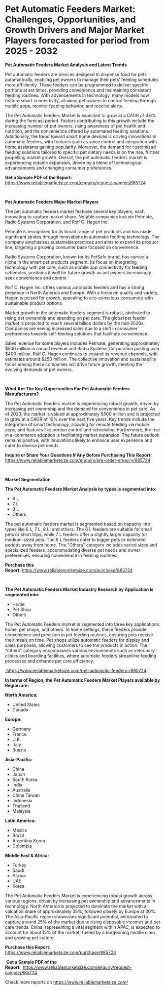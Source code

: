 <p><h1>Pet Automatic Feeders Market: Challenges, Opportunities, and Growth Drivers and Major Market Players forecasted for period from 2025 - 2032</h1></p><p><strong>Pet Automatic Feeders Market Analysis and Latest Trends</strong></p>
<p><p>Pet automatic feeders are devices designed to dispense food for pets automatically, enabling pet owners to manage their pets’ feeding schedules more efficiently. These feeders can be programmed to deliver specific portions at set times, providing convenience and maintaining consistent feeding routines. With advancements in technology, many models now feature smart connectivity, allowing pet owners to control feeding through mobile apps, monitor feeding behavior, and receive alerts.</p><p>The Pet Automatic Feeders Market is expected to grow at a CAGR of 4.6% during the forecast period. Factors contributing to this growth include the increasing number of pet owners, rising awareness of pet health and nutrition, and the convenience offered by automated feeding solutions. Additionally, the trend toward smart home devices is driving innovations in automatic feeders, with features such as voice control and integration with home assistants gaining popularity. Moreover, the demand for customized feeding solutions tailored to specific pet dietary needs is on the rise, further propelling market growth. Overall, the pet automatic feeders market is experiencing notable expansion, driven by a blend of technological advancements and changing consumer preferences.</p></p>
<p><strong>Get a Sample PDF of the Report:&nbsp;</strong> <a href="https://www.reliablemarketsize.com/enquiry/request-sample/885724?utm_campaign=1897&utm_medium=2&utm_source=Github&utm_content=ia&utm_term=08022025&utm_id=pet-automatic-feeders">https://www.reliablemarketsize.com/enquiry/request-sample/885724</a></p>
<p>&nbsp;</p>
<p><strong>Pet Automatic Feeders Major Market Players</strong></p>
<p><p>The pet automatic feeders market features several key players, each innovating to capture market share. Notable companies include Petmate, Radio Systems Corporation, and Rolf C. Hagen Inc. </p><p>Petmate is recognized for its broad range of pet products and has made significant strides through innovations in automatic feeding technology. The company emphasizes sustainable practices and aims to expand its product line, targeting a growing consumer base focused on convenience.</p><p>Radio Systems Corporation, known for its PetSafe brand, has carved a niche in the smart pet products segment. Its focus on integrating technology with pet care, such as mobile app connectivity for feeding schedules, positions it well for future growth as pet owners increasingly seek convenience and control.</p><p>Rolf C. Hagen Inc. offers various automatic feeders and has a strong presence in North America and Europe. With a focus on quality and variety, Hagen is poised for growth, appealing to eco-conscious consumers with sustainable product options.</p><p>Market growth in the automatic feeders segment is robust, attributed to rising pet ownership and spending on pet care. The global pet feeder market is projected to reach several billion dollars by the mid-2020s. Companies are seeing increased sales due to a shift in consumer preferences towards self-feeding solutions that facilitate convenience.</p><p>Sales revenue for some players includes Petmate, generating approximately $500 million in annual revenue and Radio Systems Corporation posting over $400 million. Rolf C. Hagen continues to expand its revenue channels, with estimates around $250 million. The collective innovation and sustainability focus among these companies will drive future growth, meeting the evolving demands of pet owners.</p></p>
<p>&nbsp;</p>
<p><strong>What Are The Key Opportunities For Pet Automatic Feeders Manufacturers?</strong></p>
<p><p>The Pet Automatic Feeders market is experiencing robust growth, driven by increasing pet ownership and the demand for convenience in pet care. As of 2023, the market is valued at approximately $500 million and is projected to grow at a CAGR of 10% over the next five years. Key trends include the integration of smart technology, allowing for remote feeding via mobile apps, and features like portion control and scheduling. Furthermore, the rise in e-commerce adoption is facilitating market expansion. The future outlook remains positive, with innovations likely to enhance user experience and cater to diverse pet needs.</p></p>
<p><strong>Inquire or Share Your Questions If Any Before Purchasing This Report:</strong> <a href="https://www.reliablemarketsize.com/enquiry/pre-order-enquiry/885724?utm_campaign=1897&utm_medium=2&utm_source=Github&utm_content=ia&utm_term=08022025&utm_id=pet-automatic-feeders">https://www.reliablemarketsize.com/enquiry/pre-order-enquiry/885724</a></p>
<p>&nbsp;</p>
<p><strong>Market Segmentation</strong></p>
<p><strong>The Pet Automatic Feeders Market Analysis by types is segmented into:</strong></p>
<p><ul><li>6 L</li><li>7 L</li><li>8 L</li><li>Others</li></ul></p>
<p><p>The pet automatic feeders market is segmented based on capacity into types like 6 L, 7 L, 8 L, and others. The 6 L feeders are suitable for small pets or short trips, while 7 L feeders offer a slightly larger capacity for medium-sized pets. The 8 L feeders cater to bigger pets or extended periods away from home. The "Others" category includes varied sizes and specialized feeders, accommodating diverse pet needs and owner preferences, ensuring convenience in feeding routines.</p></p>
<p><strong>Purchase this Report:&nbsp;</strong><a href="https://www.reliablemarketsize.com/purchase/885724?utm_campaign=1897&utm_medium=2&utm_source=Github&utm_content=ia&utm_term=08022025&utm_id=pet-automatic-feeders">https://www.reliablemarketsize.com/purchase/885724</a></p>
<p>&nbsp;</p>
<p><strong>The Pet Automatic Feeders Market Industry Research by Application is segmented into:</strong></p>
<p><ul><li>Home</li><li>Pet Shop</li><li>Others</li></ul></p>
<p><p>The Pet Automatic Feeders market is segmented into three key applications: home, pet shops, and others. In home settings, these feeders provide convenience and precision in pet feeding routines, ensuring pets receive their meals on time. Pet shops utilize automatic feeders for display and sales purposes, allowing customers to see the products in action. The "others" category encompasses various environments such as veterinary clinics and boarding facilities, where automatic feeders streamline feeding processes and enhance pet care efficiency.</p></p>
<p><a href="https://www.reliablemarketsize.com/pet-automatic-feeders-r885724?utm_campaign=1897&utm_medium=2&utm_source=Github&utm_content=ia&utm_term=08022025&utm_id=pet-automatic-feeders">&nbsp;https://www.reliablemarketsize.com/pet-automatic-feeders-r885724</a></p>
<p><strong>In terms of Region, the Pet Automatic Feeders Market Players available by Region are:</strong></p>
<p>
    <p> <strong> North America: </strong>
        <ul>
            <li>United States</li>
            <li>Canada</li>
        </ul>
        </p> 
    <p> <strong> Europe: </strong>
        <ul>
            <li>Germany</li>
            <li>France</li>
            <li>U.K.</li>
            <li>Italy</li>
            <li>Russia</li>
        </ul>
        </p> 
    <p> <strong> Asia-Pacific: </strong>
        <ul>
            <li>China</li>
            <li>Japan</li>
            <li>South Korea</li>
            <li>India</li>
            <li>Australia</li>
            <li>China Taiwan</li>
            <li>Indonesia</li>
            <li>Thailand</li>
            <li>Malaysia</li>
        </ul>
        </p> 
    <p> <strong> Latin America: </strong>
        <ul>
            <li>Mexico</li>
            <li>Brazil</li>
            <li>Argentina Korea</li>
            <li>Colombia</li>
        </ul>
        </p> 
    <p> <strong> Middle East & Africa: </strong>
        <ul>
            <li>Turkey</li>
            <li>Saudi</li>
            <li>Arabia</li>
            <li>UAE</li>
            <li>Korea</li>
        </ul>
    </p>
    </p>
<p><p>The Pet Automatic Feeders Market is experiencing robust growth across various regions, driven by increasing pet ownership and advancements in technology. North America is projected to dominate the market with a valuation share of approximately 35%, followed closely by Europe at 30%. The Asia-Pacific region showcases significant potential, anticipated to capture around 25% of the market due to rising disposable incomes and pet care trends. China, representing a vital segment within APAC, is expected to account for about 15% of the market, fueled by a burgeoning middle class and growing pet culture.</p></p>
<p><strong>Purchase this Report: </strong><a href="https://www.reliablemarketsize.com/purchase/885724?utm_campaign=1897&utm_medium=2&utm_source=Github&utm_content=ia&utm_term=08022025&utm_id=pet-automatic-feeders">https://www.reliablemarketsize.com/purchase/885724</a></p>
<p>&nbsp;<strong>Get a Sample PDF of the Report:&nbsp;&nbsp;</strong><a href="https://www.reliablemarketsize.com/enquiry/request-sample/885724?utm_campaign=1897&utm_medium=2&utm_source=Github&utm_content=ia&utm_term=08022025&utm_id=pet-automatic-feeders">https://www.reliablemarketsize.com/enquiry/request-sample/885724</a></p>
<p><strong></strong></p>
<p>Check more reports on <a href="https://www.reliablemarketsize.com/?utm_campaign=1897&utm_medium=2&utm_source=Github&utm_content=ia&utm_term=08022025&utm_id=pet-automatic-feeders">https://www.reliablemarketsize.com/</a></p>